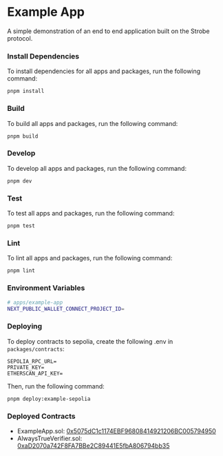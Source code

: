 # Example App

A simple demonstration of an end to end application built on the Strobe protocol.

### Install Dependencies

To install dependencies for all apps and packages, run the following command:

```
pnpm install
```

### Build

To build all apps and packages, run the following command:

```
pnpm build
```

### Develop

To develop all apps and packages, run the following command:

```
pnpm dev
```

### Test

To test all apps and packages, run the following command:

```
pnpm test
```

### Lint

To lint all apps and packages, run the following command:

```
pnpm lint
```

### Environment Variables

```bash
# apps/example-app
NEXT_PUBLIC_WALLET_CONNECT_PROJECT_ID=
```

### Deploying

To deploy contracts to sepolia, create the following .env in `packages/contracts`:

```
SEPOLIA_RPC_URL=
PRIVATE_KEY=
ETHERSCAN_API_KEY=
```

Then, run the following command:

```
pnpm deploy:example-sepolia
```

### Deployed Contracts

* ExampleApp.sol: [0x5075dC1c1174EBF96808414921206BC005794950](https://sepolia.etherscan.io/address/0x5075dC1c1174EBF96808414921206BC005794950)
* AlwaysTrueVerifier.sol: [0xaD2070a742F8FA7BBe2C89441E5fbA806794bb35](https://sepolia.etherscan.io/address/0xaD2070a742F8FA7BBe2C89441E5fbA806794bb35)